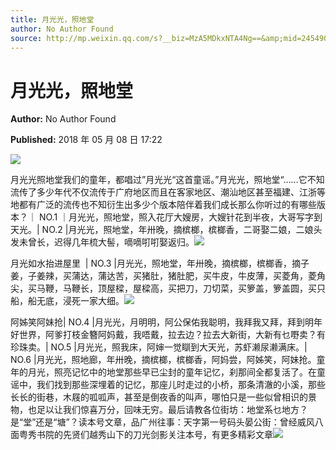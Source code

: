 ```yaml
---
title: 月光光，照地堂
author: No Author Found
source: http://mp.weixin.qq.com/s?__biz=MzA5MDkxNTA4Ng==&amp;mid=2454907071&amp;idx=1&amp;sn=27040c7a863bc85d9cde55be2a40b03f&amp;chksm=87a220deb0d5a9c86394c611e033552379c742cfb635a884ea84a5f31718f57db1f5a10edc12#rd
---
```


# 月光光，照地堂

**Author:** No Author Found

**Published:** 2018 年 05 月 08 日 17:22

![](https://mmbiz.qpic.cn/mmbiz_jpg/PJWG74pLsMYF9tPIu5QRueSFGIW8n6zcrVXRhlWupIm0OFmlho5R7OwibS30OLklXodMvZefsHsxu2tJSXFoiasQ/640?wx_fmt=jpeg)

月光光照地堂我们的童年，都唱过”月光光“这首童谣。”月光光，照地堂“……它不知流传了多少年代不仅流传于广府地区而且在客家地区、潮汕地区甚至福建、江浙等地都有广泛的流传也不知衍生出多少个版本陪伴着我们成长那么你听过的有哪些版本？｜ NO.1 ｜月光光，照地堂，照入花厅大嫂房，大嫂针花到半夜，大哥写字到天光。| NO.2 |月光光，照地堂，年卅晚，摘槟榔，槟榔香，二哥娶二娘，二娘头发未曾长，迟得几年梳大髻，嘀嘀咑咑娶返归。![](https://mmbiz.qpic.cn/mmbiz_jpg/PJWG74pLsMYF9tPIu5QRueSFGIW8n6zc8QZAT2ZNQhJzVJWjt8hqCqqDonP85cYJNHXLMyBibp8lRwI4wtqDia8w/640?wx_fmt=jpeg)

月光如水抬进屋里  | NO.3 |月光光，照地堂，年卅晚，摘槟榔，槟榔香，摘子姜，子姜辣，买蒲达，蒲达苦，买猪肚，猪肚肥，买牛皮，牛皮薄，买菱角，菱角尖，买马鞭，马鞭长，顶屋樑，屋樑高，买把刀，刀切菜，买箩盖，箩盖圆，买只船，船无底，浸死一家大细。![](https://mmbiz.qpic.cn/mmbiz_jpg/PJWG74pLsMYF9tPIu5QRueSFGIW8n6zczR9ZlhUAn2fgMy4pK4ntHTqjHfFwf7HoF7KEdA9CSTIaPEN2WkibQ5Q/640?wx_fmt=jpeg)

阿姊笑阿妹抢| NO.4 |月光光，月明明，阿公保佑我聪明，我拜我又拜，拜到明年好世界，阿爹打枝金簪阿妈戴，我唔戴，拉去边？拉去大新街，大新有乜嘢卖？有珍珠卖。| NO.5 |月光光，照我床，阿婶一觉瞓到大天光，苏虾濑尿濑满床。| NO.6 |月光光，照地廊，年卅晚，摘槟榔，槟榔香，阿妈尝，阿姊笑，阿妹抢。童年的月光，照亮记忆中的地堂那些早已尘封的童年记忆，刹那间全都复活了。在童谣中，我们找到那些深埋着的记忆，那座儿时走过的小桥，那条清澈的小溪，那些长长的街巷，木屐的呱呱声，甚至是倒夜香的叫声，哪怕只是一些似曾相识的景物，也足以让我们惊喜万分，回味无穷。最后请教各位街坊：地堂系乜地方？是“堂”还是“塘”？读本号文章，品广州往事：天字第一号码头晏公街：曾经威风八面粤秀书院的先贤们越秀山下的刀光剑影关注本号，有更多精彩文章![](https://mmbiz.qpic.cn/mmbiz_jpg/PJWG74pLsMYF9tPIu5QRueSFGIW8n6zchSIedQQSFYJB0OfPTwt9jqK2icvnYe4KoU3x4Edk1iaTG47lSQpCZePQ/640?wx_fmt=jpeg)
